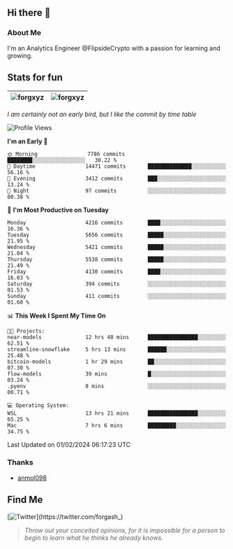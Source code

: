 ## Hi there 👋

### About Me

I'm an Analytics Engineer @FlipsideCrypto with a passion for learning and growing.
  
## Stats for fun

| <img align="center" src="https://github-readme-streak-stats.herokuapp.com/?user=forgxyz&theme=tokyonight" alt="forgxyz" /> | <img align="center" src="https://github-readme-stats.vercel.app/api?username=forgxyz&theme=tokyonight&show_icons=true" alt="forgxyz" /> |
| ------------- |------------- |

*I am certainly not an early bird, but I like the commit by time table*  

<!--START_SECTION:waka-->
![Profile Views](http://img.shields.io/badge/Profile%20Views-0-blue)

**I'm an Early 🐤** 

```text
🌞 Morning                7786 commits        ████████░░░░░░░░░░░░░░░░░   30.22 % 
🌆 Daytime                14471 commits       ██████████████░░░░░░░░░░░   56.16 % 
🌃 Evening                3412 commits        ███░░░░░░░░░░░░░░░░░░░░░░   13.24 % 
🌙 Night                  97 commits          ░░░░░░░░░░░░░░░░░░░░░░░░░   00.38 % 
```
📅 **I'm Most Productive on Tuesday** 

```text
Monday                   4216 commits        ████░░░░░░░░░░░░░░░░░░░░░   16.36 % 
Tuesday                  5656 commits        █████░░░░░░░░░░░░░░░░░░░░   21.95 % 
Wednesday                5421 commits        █████░░░░░░░░░░░░░░░░░░░░   21.04 % 
Thursday                 5538 commits        █████░░░░░░░░░░░░░░░░░░░░   21.49 % 
Friday                   4130 commits        ████░░░░░░░░░░░░░░░░░░░░░   16.03 % 
Saturday                 394 commits         ░░░░░░░░░░░░░░░░░░░░░░░░░   01.53 % 
Sunday                   411 commits         ░░░░░░░░░░░░░░░░░░░░░░░░░   01.60 % 
```


📊 **This Week I Spent My Time On** 

```text
🐱‍💻 Projects: 
near-models              12 hrs 48 mins      ████████████████░░░░░░░░░   62.51 % 
streamline-snowflake     5 hrs 13 mins       ██████░░░░░░░░░░░░░░░░░░░   25.48 % 
bitcoin-models           1 hr 29 mins        ██░░░░░░░░░░░░░░░░░░░░░░░   07.30 % 
flow-models              39 mins             █░░░░░░░░░░░░░░░░░░░░░░░░   03.24 % 
.pyenv                   8 mins              ░░░░░░░░░░░░░░░░░░░░░░░░░   00.71 % 

💻 Operating System: 
WSL                      13 hrs 21 mins      ████████████████░░░░░░░░░   65.25 % 
Mac                      7 hrs 6 mins        █████████░░░░░░░░░░░░░░░░   34.75 % 
```


 Last Updated on 01/02/2024 06:17:23 UTC
<!--END_SECTION:waka-->

### Thanks
 - [anmol098](https://github.com/anmol098/waka-readme-stats/)
  
## Find Me
[![Twitter](https://img.shields.io/twitter/url/https/twitter.com/forgash_.svg?style=social&label=Follow%20%40forgash_)](https://twitter.com/forgash_)


> *Throw out your conceited opinions, for it is impossible for a person to begin to learn what he thinks he already knows.* 
